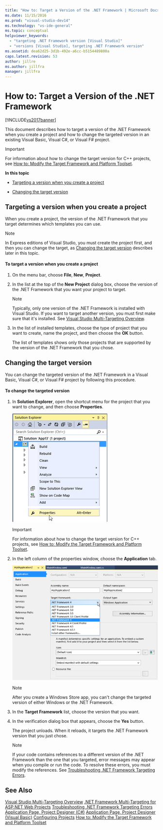 ```yaml
---
title: "How to: Target a Version of the .NET Framework | Microsoft Docs"
ms.date: 11/15/2016
ms.prod: "visual-studio-dev14"
ms.technology: "vs-ide-general"
ms.topic: conceptual
helpviewer_keywords:
  - "targeting .NET Framework version [Visual Studio]"
  - "versions [Visual Studio], targeting .NET Framework version"
ms.assetid: dea62d25-3d1b-492e-a6cc-b5154489800a
caps.latest.revision: 53
author: jillre
ms.author: jillfra
manager: jillfra
---
```

# How to: Target a Version of the .NET Framework
[!INCLUDE[vs2017banner](../includes/vs2017banner.md)]

This document describes how to target a version of the .NET Framework when you create a project and how to change the targeted version in an existing Visual Basic, Visual C#, or Visual F# project.

> [!IMPORTANT]
> For information about how to change the target version for C++ projects, see [How to: Modify the Target Framework and Platform Toolset](https://msdn.microsoft.com/library/031b1d54-e6e1-4da7-9868-3e75a87d9ffe).

 **In this topic**

- [Targeting a version when you create a project](../ide/how-to-target-a-version-of-the-dotnet-framework.md#bkmk_new)

- [Changing the target version](../ide/how-to-target-a-version-of-the-dotnet-framework.md#bkmk_existing)

## <a name="bkmk_new"></a> Targeting a version when you create a project
 When you create a project, the version of the .NET Framework that you target determines which templates you can use.

> [!NOTE]
> In Express editions of Visual Studio, you must create the project first, and then you can change the target, as [Changing the target version](../ide/how-to-target-a-version-of-the-dotnet-framework.md#bkmk_existing) describes later in this topic.

#### To target a version when you create a project

1. On the menu bar, choose **File**, **New**, **Project**.

2. In the list at the top of the **New Project** dialog box, choose the version of the .NET Framework that you want your project to target.

    > [!NOTE]
    > Typically, only one version of the .NET Framework is installed with Visual Studio. If you want to target another version, you must first make sure that it's installed. See [Visual Studio Multi-Targeting Overview](../ide/visual-studio-multi-targeting-overview.md).

3. In the list of installed templates, choose the type of project that you want to create, name the project, and then choose the **OK** button.

     The list of templates shows only those projects that are supported by the version of the .NET Framework that you chose.

## <a name="bkmk_existing"></a> Changing the target version
 You can change the targeted version of the .NET Framework in a Visual Basic, Visual C#, or Visual F# project by following this procedure.

#### To change the targeted version

1. In **Solution Explorer**, open the shortcut menu for the project that you want to change, and then choose **Properties**.

     ![Visual Studio Solution Explorer Properties](../ide/media/vs-slnexplorer-properties.png "vs_slnExplorer_Properties")

    > [!IMPORTANT]
    > For information about how to change the target version for C++ projects, see [How to: Modify the Target Framework and Platform Toolset](https://msdn.microsoft.com/library/031b1d54-e6e1-4da7-9868-3e75a87d9ffe).

2. In the left column of the properties window, choose the **Application** tab.

     ![Visual Studio App Properties Application tab](../ide/media/vs-slnexplorer-properties-applicationtab.png "vs_slnExplorer_Properties_ApplicationTab")

    > [!NOTE]
    > After you create a Windows Store app, you can't change the targeted version of either Windows or the .NET Framework.

3. In the **Target Framework** list, choose the version that you want.

4. In the verification dialog box that appears, choose the **Yes** button.

     The project unloads. When it reloads, it targets the .NET Framework version that you just chose.

    > [!NOTE]
    > If your code contains references to a different version of the .NET Framework than the one that you targeted, error messages may appear when you compile or run the code. To resolve these errors, you must modify the references. See [Troubleshooting .NET Framework Targeting Errors](../msbuild/troubleshooting-dotnet-framework-targeting-errors.md).

## See Also
 [Visual Studio Multi-Targeting Overview](../ide/visual-studio-multi-targeting-overview.md)
 [.NET Framework Multi-Targeting for ASP.NET Web Projects](https://msdn.microsoft.com/library/8b8145a9-62f6-4fc4-8a83-47b0487cbe76)
 [Troubleshooting .NET Framework Targeting Errors](../msbuild/troubleshooting-dotnet-framework-targeting-errors.md)
 [Application Page, Project Designer (C#)](../ide/reference/application-page-project-designer-csharp.md)
 [Application Page, Project Designer (Visual Basic)](../ide/reference/application-page-project-designer-visual-basic.md)
 [Configuring Projects](https://msdn.microsoft.com/library/a1489abb-6294-4f8f-b71f-2cb126393526)
 [How to: Modify the Target Framework and Platform Toolset](https://msdn.microsoft.com/library/031b1d54-e6e1-4da7-9868-3e75a87d9ffe)
